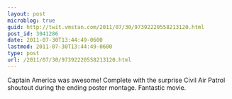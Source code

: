 ```yaml
---
layout: post
microblog: true
guid: http://twit.vmstan.com/2011/07/30/97392220558213120.html
post_id: 3041286
date: 2011-07-30T13:44:49-0600
lastmod: 2011-07-30T13:44:49-0600
type: post
url: /2011/07/30/97392220558213120.html
---
```

Captain America was awesome! Complete with the surprise Civil Air Patrol shoutout during the ending poster montage. Fantastic movie.
